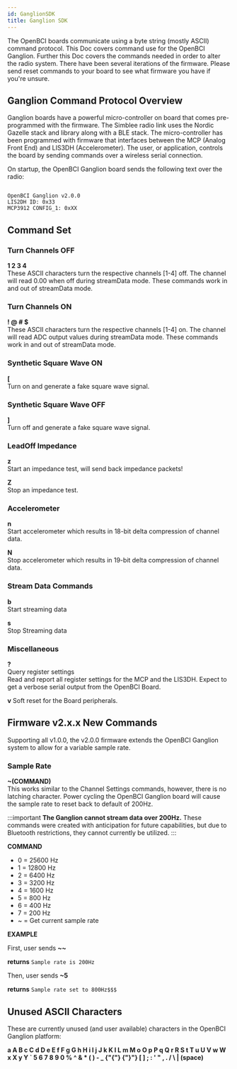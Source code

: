 ```yaml
---
id: GanglionSDK
title: Ganglion SDK
---
```


The OpenBCI boards communicate using a byte string (mostly ASCII) command protocol. This Doc covers command use for the OpenBCI Ganglion. Further this Doc covers the commands needed in order to alter the radio system. There have been several iterations of the firmware. Please send reset commands to your board to see what firmware you have if you're unsure.

## Ganglion Command Protocol Overview

Ganglion boards have a powerful micro-controller on board that comes pre-programmed with the firmware. The Simblee radio link uses the Nordic Gazelle stack and library along with a BLE stack. The micro-controller has been programmed with firmware that interfaces between the MCP (Analog Front End) and LIS3DH (Accelerometer). The user, or application, controls the board by sending commands over a wireless serial connection.

On startup, the OpenBCI Ganglion board sends the following text over the radio:

```

OpenBCI Ganglion v2.0.0
LIS2DH ID: 0x33
MCP3912 CONFIG_1: 0xXX

```

## Command Set

### Turn Channels OFF

**1 2 3 4**  
These ASCII characters turn the respective channels [1-4] off. The channel will read 0.00 when off during streamData mode. These commands work in and out of streamData mode.

### Turn Channels ON

**! @ # $**  
These ASCII characters turn the respective channels [1-4] on. The channel will read ADC output values during streamData mode. These commands work in and out of streamData mode.

### Synthetic Square Wave ON

**\[**  
Turn on and generate a fake square wave signal.

### Synthetic Square Wave OFF

**]**  
Turn off and generate a fake square wave signal.

### LeadOff Impedance

**z**  
Start an impedance test, will send back impedance packets!

**Z**  
Stop an impedance test.

### Accelerometer

**n**  
Start accelerometer which results in 18-bit delta compression of channel data.

**N**  
Stop accelerometer which results in 19-bit delta compression of channel data.

### Stream Data Commands

**b**  
Start streaming data

**s**  
Stop Streaming data

### Miscellaneous

**?**  
Query register settings  
Read and report all register settings for the MCP and the LIS3DH. Expect to get a verbose serial output from the OpenBCI Board.

**v**
Soft reset for the Board peripherals.

## Firmware v2.x.x New Commands

Supporting all v1.0.0, the v2.0.0 firmware extends the OpenBCI Ganglion system to allow for a variable sample rate.

### Sample Rate

**~(COMMAND)**  
This works similar to the Channel Settings commands, however, there is no latching character. Power cycling the OpenBCI Ganglion board will cause the sample rate to reset back to default of 200Hz.

:::important
**The Ganglion cannot stream data over 200Hz.** These commands were created with anticipation for future capabilities, but due to Bluetooth restrictions, they cannot currently be utilized.
:::

**COMMAND**

- 0 = 25600 Hz
- 1 = 12800 Hz
- 2 = 6400 Hz
- 3 = 3200 Hz
- 4 = 1600 Hz
- 5 = 800 Hz
- 6 = 400 Hz
- 7 = 200 Hz
- ~ = Get current sample rate

**EXAMPLE**

First, user sends **\~~**

**returns** `Sample rate is 200Hz`

Then, user sends **~5**

**returns** `Sample rate set to 800Hz$$$`

## Unused ASCII Characters

These are currently unused (and user available) characters in the OpenBCI Ganglion platform:

**a A B c C d D e E f F g G h H i I j J k K l L m M o O p P q Q r R S t T u U V w W x X y Y \` 5 6 7 8 9 0 % ^ & \* ( ) - \_ {"{"} {"}"} [ ] ; : ' " , . / \\ | (space)**
